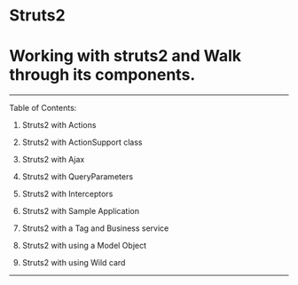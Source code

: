 # Struts2
# Working with struts2 and Walk through its components.
*******************************************************************
 Table of Contents:
 
  1. Struts2 with Actions
  
  2. Struts2 with ActionSupport class
  
  3. Struts2 with Ajax
  
  4. Struts2 with QueryParameters
  
  5. Struts2 with Interceptors
  
  6. Struts2 with Sample Application
  
  7. Struts2 with a Tag and Business service
  
  8. Struts2 with using a Model Object
  
  9. Struts2 with using Wild card 
  
  
  ******************************************************************
